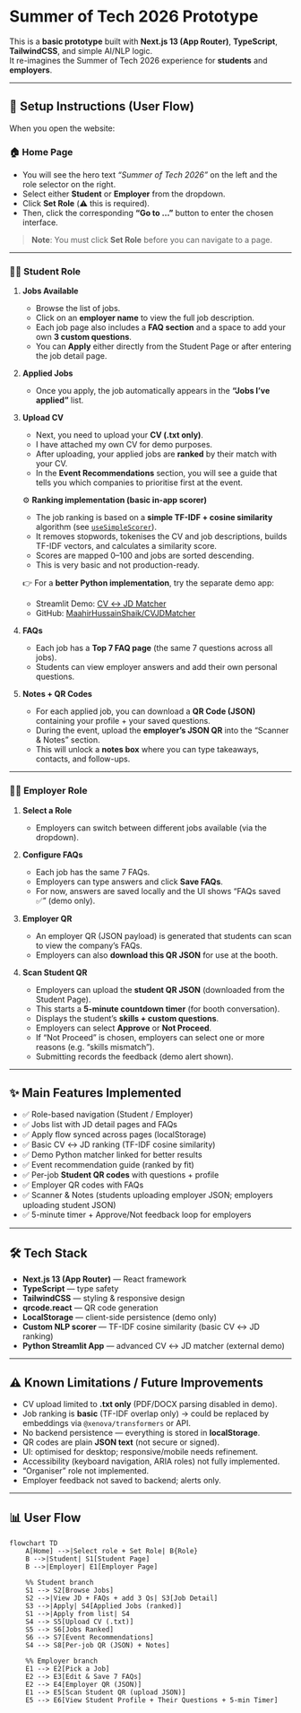 # Summer of Tech 2026 Prototype

This is a **basic prototype** built with **Next.js 13 (App Router)**, **TypeScript**, **TailwindCSS**, and simple AI/NLP logic.  
It re-imagines the Summer of Tech 2026 experience for **students** and **employers**.

---

## 🚀 Setup Instructions (User Flow)

When you open the website:

### 🏠 Home Page
- You will see the hero text *“Summer of Tech 2026”* on the left and the role selector on the right.  
- Select either **Student** or **Employer** from the dropdown.  
- Click **Set Role** (⚠️ this is required).  
- Then, click the corresponding **“Go to …”** button to enter the chosen interface.  

> **Note**: You must click **Set Role** before you can navigate to a page.

---

### 🧑‍🎓 Student Role

1. **Jobs Available**
   - Browse the list of jobs.  
   - Click on an **employer name** to view the full job description.  
   - Each job page also includes a **FAQ section** and a space to add your own **3 custom questions**.  
   - You can **Apply** either directly from the Student Page or after entering the job detail page.  

2. **Applied Jobs**
   - Once you apply, the job automatically appears in the **“Jobs I’ve applied”** list.  

3. **Upload CV**
   - Next, you need to upload your **CV (.txt only)**.  
   - I have attached my own CV for demo purposes.  
   - After uploading, your applied jobs are **ranked** by their match with your CV.  
   - In the **Event Recommendations** section, you will see a guide that tells you which companies to prioritise first at the event.  

   ⚙️ **Ranking implementation (basic in-app scorer)**  
   - The job ranking is based on a **simple TF-IDF + cosine similarity** algorithm (see [`useSimpleScorer`](./lib/useSimpleScorer.tsx)).  
   - It removes stopwords, tokenises the CV and job descriptions, builds TF-IDF vectors, and calculates a similarity score.  
   - Scores are mapped 0–100 and jobs are sorted descending.  
   - This is very basic and not production-ready.  

   👉 For a **better Python implementation**, try the separate demo app:  
   - Streamlit Demo: [CV ↔ JD Matcher](https://cvjdmatcher.streamlit.app/)  
   - GitHub: [MaahirHussainShaik/CVJDMatcher](https://github.com/MaahirHussainShaik/CVJDMatcher.git)

4. **FAQs**
   - Each job has a **Top 7 FAQ page** (the same 7 questions across all jobs).  
   - Students can view employer answers and add their own personal questions.  

5. **Notes + QR Codes**
   - For each applied job, you can download a **QR Code (JSON)** containing your profile + your saved questions.  
   - During the event, upload the **employer’s JSON QR** into the “Scanner & Notes” section.  
   - This will unlock a **notes box** where you can type takeaways, contacts, and follow-ups.  

---

### 🧑‍💼 Employer Role

1. **Select a Role**
   - Employers can switch between different jobs available (via the dropdown).  

2. **Configure FAQs**
   - Each job has the same 7 FAQs.  
   - Employers can type answers and click **Save FAQs**.  
   - For now, answers are saved locally and the UI shows “FAQs saved ✅” (demo only).  

3. **Employer QR**
   - An employer QR (JSON payload) is generated that students can scan to view the company’s FAQs.  
   - Employers can also **download this QR JSON** for use at the booth.  

4. **Scan Student QR**
   - Employers can upload the **student QR JSON** (downloaded from the Student Page).  
   - This starts a **5-minute countdown timer** (for booth conversation).  
   - Displays the student’s **skills + custom questions**.  
   - Employers can select **Approve** or **Not Proceed**.  
   - If “Not Proceed” is chosen, employers can select one or more reasons (e.g. “skills mismatch”).  
   - Submitting records the feedback (demo alert shown).  

---

## ✨ Main Features Implemented

- ✅ Role-based navigation (Student / Employer)  
- ✅ Jobs list with JD detail pages and FAQs  
- ✅ Apply flow synced across pages (localStorage)  
- ✅ Basic CV ↔ JD ranking (TF-IDF cosine similarity)  
- ✅ Demo Python matcher linked for better results  
- ✅ Event recommendation guide (ranked by fit)  
- ✅ Per-job **Student QR codes** with questions + profile  
- ✅ Employer QR codes with FAQs  
- ✅ Scanner & Notes (students uploading employer JSON; employers uploading student JSON)  
- ✅ 5-minute timer + Approve/Not feedback loop for employers  

---

## 🛠️ Tech Stack

- **Next.js 13 (App Router)** — React framework  
- **TypeScript** — type safety  
- **TailwindCSS** — styling & responsive design  
- **qrcode.react** — QR code generation  
- **LocalStorage** — client-side persistence (demo only)  
- **Custom NLP scorer** — TF-IDF cosine similarity (basic CV ↔ JD ranking)  
- **Python Streamlit App** — advanced CV ↔ JD matcher (external demo)  

---

## ⚠️ Known Limitations / Future Improvements

- CV upload limited to **.txt only** (PDF/DOCX parsing disabled in demo).  
- Job ranking is **basic** (TF-IDF overlap only) → could be replaced by embeddings via `@xenova/transformers` or API.  
- No backend persistence — everything is stored in **localStorage**.  
- QR codes are plain **JSON text** (not secure or signed).  
- UI: optimised for desktop; responsive/mobile needs refinement.  
- Accessibility (keyboard navigation, ARIA roles) not fully implemented.  
- “Organiser” role not implemented.  
- Employer feedback not saved to backend; alerts only.  

---

## 📊 User Flow

```mermaid
flowchart TD
    A[Home] -->|Select role + Set Role| B{Role}
    B -->|Student| S1[Student Page]
    B -->|Employer| E1[Employer Page]

    %% Student branch
    S1 --> S2[Browse Jobs]
    S2 -->|View JD + FAQs + add 3 Qs| S3[Job Detail]
    S3 -->|Apply| S4[Applied Jobs (ranked)]
    S1 -->|Apply from list| S4
    S4 --> S5[Upload CV (.txt)]
    S5 --> S6[Jobs Ranked]
    S6 --> S7[Event Recommendations]
    S4 --> S8[Per-job QR (JSON) + Notes]

    %% Employer branch
    E1 --> E2[Pick a Job]
    E2 --> E3[Edit & Save 7 FAQs]
    E2 --> E4[Employer QR (JSON)]
    E1 --> E5[Scan Student QR (upload JSON)]
    E5 --> E6[View Student Profile + Their Questions + 5-min Timer]
